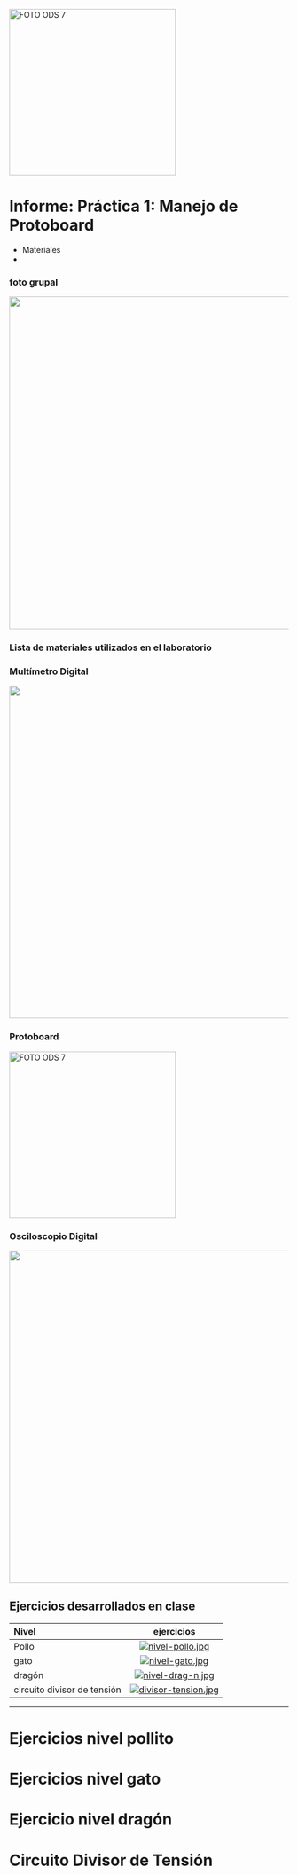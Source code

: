 <p align="left">
  <img src="https://encrypted-tbn0.gstatic.com/images?q=tbn:ANd9GcTEI20tmIrrk8sp9_ZQvo1LTBoY2j2L-kia2eLk-UBd8_e6mGZAo09hhWC-mLhtxw-Olg&usqp=CAU" alt="FOTO ODS 7" width="300px" />
</p>


# Informe: Práctica 1: Manejo de Protoboard
                
*  Materiales
*  
### foto grupal
<p align="left">
  <img src="https://i.postimg.cc/C1n1CCLr/fto-grupal.jpg)](https://postimg.cc/Vr1mmCtX)"FOTO ODS 7" width="600px" />
</p>

### Lista de materiales utilizados en el laboratorio

### Multímetro Digital
<p align="left">
  <img src="https://i.postimg.cc/0QvRsR4F/potenciometro.jpg)](https://postimg.cc/yJLrm5sy)" width="600px" />
</p>

### Protoboard
<p align="left">
  <img src="https://i.postimg.cc/HLcsxgBL/protoboard.jpg)](https://postimg.cc/gwpPSf99)" alt="FOTO ODS 7" width="300px" />
</p>

### Osciloscopio Digital 
<p align="left">
  <img src="https://i.postimg.cc/Bb1qDJpr/osciloscopio-digital.jpg)](https://postimg.cc/BP49f9dp)"FOTO ODS 7" width="600px" />
</p>


## Ejercicios desarrollados en clase

| Nivel | ejercicios  | 
| :------------ |:---------------:| 
| Pollo |[![nivel-pollo.jpg](https://i.postimg.cc/brzZd5ZF/nivel-pollo.jpg)](https://postimg.cc/34c8cnCg)
| gato| [![nivel-gato.jpg](https://i.postimg.cc/Z5ZJmNyV/nivel-gato.jpg)](https://postimg.cc/bs67Hsgt)
| dragón |[![nivel-drag-n.jpg](https://i.postimg.cc/Ssjy5pz4/nivel-drag-n.jpg)](https://postimg.cc/k6336zcY)
| circuito divisor de tensión | [![divisor-tension.jpg](https://i.postimg.cc/MHQfCBjz/divisor-tension.jpg)](https://postimg.cc/SYmK8JrP)
                
----







# Ejercicios nivel pollito





# Ejercicios nivel gato




# Ejercicio nivel dragón



#  Circuito Divisor de Tensión
